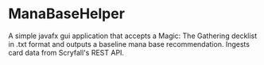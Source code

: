 # ManaBaseHelper
A simple javafx gui application that accepts a Magic: The Gathering decklist in .txt format and outputs a baseline mana base recommendation. Ingests card data from Scryfall's REST API. 
